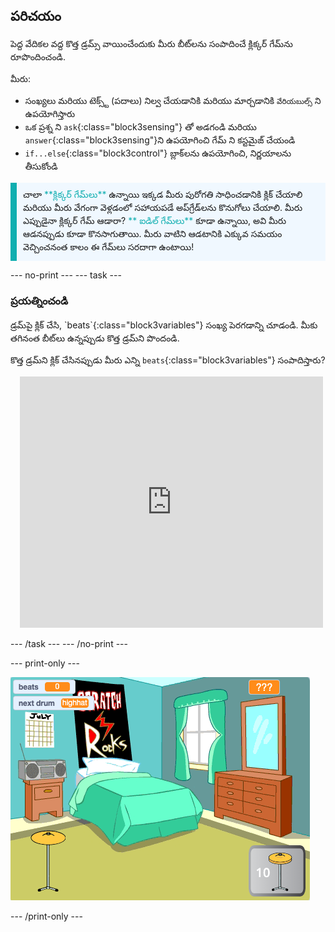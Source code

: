 ## పరిచయం

పెద్ద వేదికల వద్ద కొత్త డ్రమ్స్ వాయించేందుకు మీరు బీట్‌లను సంపాదించే క్లిక్కర్ గేమ్‌ను రూపొందించండి.

మీరు:
+ సంఖ్యలు మరియు టెక్స్ట్ (పదాలు) నిల్వ చేయడానికి మరియు మార్చడానికి `వేరియబుల్స్` ని ఉపయోగిస్తారు
+ ఒక ప్రశ్న ని `ask`{:class="block3sensing"} తో అడగండి మరియు `answer`{:class="block3sensing"}ని ఉపయోగించి గేమ్ ని కస్టమైజ్ చేయండి
+ `if...else`{:class="block3control"} బ్లాక్‌లను ఉపయోగించి, నిర్ణయాలను తీసుకోండి

<p style="border-left: solid; border-width:10px; border-color: #0faeb0; background-color: aliceblue; padding: 10px;">
చాలా <span style="color: #0faeb0">**క్లిక్కర్ గేమ్‌లు**</span> ఉన్నాయి ఇక్కడ మీరు పురోగతి సాధించడానికి క్లిక్ చేయాలి మరియు మీరు వేగంగా వెళ్లడంలో సహాయపడే అప్‌గ్రేడ్‌లను కొనుగోలు చేయాలి. మీరు ఎప్పుడైనా క్లిక్కర్ గేమ్ ఆడారా? <span style="color: #0faeb0">** ఐడిల్ గేమ్‌లు**</span> కూడా ఉన్నాయి, అవి మీరు ఆడనప్పుడు కూడా కొనసాగుతాయి. మీరు వాటిని ఆడటానికి ఎక్కువ సమయం వెచ్చించనంత కాలం ఈ గేమ్‌లు సరదాగా ఉంటాయి!</p>

--- no-print --- --- task ---

### ప్రయత్నించండి
<div style="display: flex; flex-wrap: wrap">
<div style="flex-basis: 175px; flex-grow: 1">  
డ్రమ్‌పై క్లిక్ చేసి, `beats`{:class="block3variables"} సంఖ్య పెరగడాన్ని చూడండి. మీకు తగినంత బీట్‌లు ఉన్నప్పుడు కొత్త డ్రమ్‌ని పొందండి. 

కొత్త డ్రమ్‌ని క్లిక్ చేసినప్పుడు మీరు ఎన్ని `beats`{:class="block3variables"} సంపాదిస్తారు?
</div>
<div class="scratch-preview" style="margin-left: 15px;">
  <iframe allowtransparency="true" width="485" height="402" src="https://scratch.mit.edu/projects/embed/660066022/?autostart=false" frameborder="0"></iframe>
</div>
</div>

--- /task --- --- /no-print ---

--- print-only ---

![పూర్తయిన ప్రాజెక్ట్](images/showcase_static.png)

--- /print-only ---
